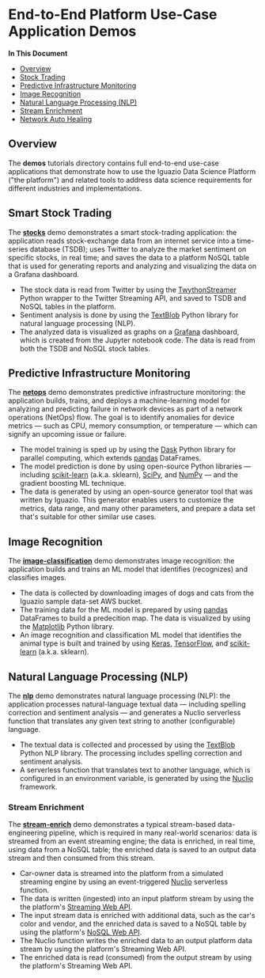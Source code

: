 
# End-to-End Platform Use-Case Application Demos

**In This Document**

- [Overview](#overview)
- [Stock Trading](#stocks-demo)
- [Predictive Infrastructure Monitoring](#netops-demo)
- [Image Recognition](#image-classification-demo)
- [Natural Language Processing (NLP)](#nlp-demo)
- [Stream Enrichment](#stream-enrich-demo)
- [Network Auto Healing](#auto-heal-demo)

<a id="overview"></a>
## Overview

The **demos** tutorials directory contains full end-to-end use-case applications that demonstrate how to use the Iguazio Data Science Platform ("the platform") and related tools to address data science requirements for different industries and implementations.

<a id="stocks-demo"></a>
## Smart Stock Trading

The [**stocks**](stocks/read-stocks.ipynb) demo demonstrates a smart stock-trading application: 
the application reads stock-exchange data from an internet service into a time-series database (TSDB); uses Twitter to analyze the market sentiment on specific stocks, in real time; and saves the data to a platform NoSQL table that is used for generating reports and analyzing and visualizing the data on a Grafana dashboard.

- The stock data is read from Twitter by using the [TwythonStreamer](https://twython.readthedocs.io/en/latest/usage/streaming_api.html) Python wrapper to the Twitter Streaming API, and saved to TSDB and NoSQL tables in the platform.
- Sentiment analysis is done by using the [TextBlob](https://textblob.readthedocs.io/) Python library for natural language processing (NLP).
- The analyzed data is visualized as graphs on a [Grafana](https://grafana.com/grafana) dashboard, which is created from the Jupyter notebook code.
  The data is read from both the TSDB and NoSQL stock tables.

<a id="netops-demo"></a>
## Predictive Infrastructure Monitoring

The [**netops**](netops/01-generator.ipynb) demo demonstrates predictive infrastructure monitoring: the application builds, trains, and deploys a machine-learning model for analyzing and predicting failure in network devices as part of a network operations (NetOps) flow.
The goal is to identify anomalies for device metrics &mdash; such as CPU, memory consumption, or temperature &mdash; which can signify an upcoming issue or failure.

- The model training is sped up by using the [Dask](https://dask.org/) Python library for parallel computing, which extends [pandas](https://pandas.pydata.org/) DataFrames.
- The model prediction is done by using open-source Python libraries &mdash; including [scikit-learn](https://scikit-learn.org) (a.k.a. sklearn), [SciPy](https://www.scipy.org/scipylib/), and [NumPy](http://www.numpy.org/) &mdash; and the gradient boosting ML technique.
- The data is generated by using an open-source generator tool that was written by Iguazio.
  This generator enables users to customize the metrics, data range, and many other parameters, and prepare a data set that's suitable for other similar use cases.

<a id="image-classification-demo"></a>
## Image Recognition

The [**image-classification**](image-classification/keras-cnn-dog-or-cat-classification.ipynb) demo demonstrates image recognition: the application builds and trains an ML model that identifies (recognizes) and classifies images.

- The data is collected by downloading images of dogs and cats from the Iguazio sample data-set AWS bucket.
- The training data for the ML model is prepared by using [pandas](https://pandas.pydata.org/) DataFrames to build a predecition map.
  The data is visualized by using the [Matplotlib](https://matplotlib.org/) Python library.
- An image recognition and classification ML model that identifies the animal type is built and trained by using [Keras](https://keras.io/), [TensorFlow](https://www.tensorflow.org/), and [scikit-learn](https://scikit-learn.org) (a.k.a. sklearn).

<a id="nlp-demo"></a>
## Natural Language Processing (NLP)

The [**nlp**](nlp/nlp-example.ipynb) demo demonstrates natural language processing (NLP): the application processes natural-language textual data &mdash; including spelling correction and sentiment analysis &mdash; and generates a Nuclio serverless function that translates any given text string to another (configurable) language.

- The textual data is collected and processed by using the [TextBlob](https://textblob.readthedocs.io/) Python NLP library. The processing includes spelling correction and sentiment analysis.
- A serverless function that translates text to another language, which is configured in an environment variable, is generated by using the [Nuclio](https://nuclio.io/) framework.

<a id="stream-enrich-demo"></a>
### Stream Enrichment

The [**stream-enrich**](stream-enrich/stream-enrich.ipynb) demo demonstrates a typical stream-based data-engineering pipeline, which is required in many real-world scenarios: data is streamed from an event streaming engine; the data is enriched, in real time, using data from a NoSQL table; the enriched data is saved to an output data stream and then consumed from this stream.

- Car-owner data is streamed into the platform from a simulated streaming engine by using an event-triggered [Nuclio](https://nuclio.io/) serverless function.
- The data is written (ingested) into an input platform stream by using the the platform's [Streaming Web API](https://www.iguazio.com/docs/reference/latest-release/api-reference/web-apis/streaming-web-api/).
- The input stream data is enriched with additional data, such as the car's color and vendor, and the enriched data is saved to a NoSQL table by using the platform's [NoSQL Web API](https://www.iguazio.com/docs/reference/latest-release/api-reference/web-apis/nosql-web-api/).
- The Nuclio function writes the enriched data to an output platform data stream by using the platform's Streaming Web API.
- The enriched data is read (consumed) from the output stream by using the platform's Streaming Web API.
